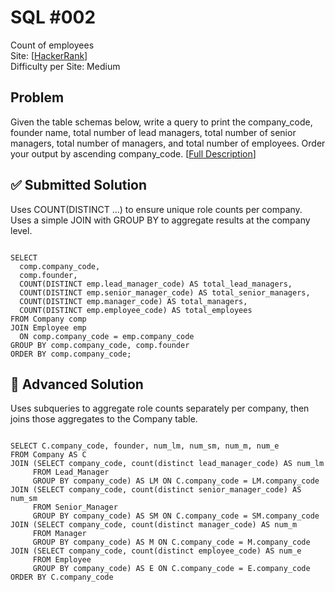 # SQL #002
Count of employees \
Site: [[HackerRank](https://www.hackerrank.com/)] \
Difficulty per Site: Medium

## Problem 
Given the table schemas below, write a query to print the company_code, founder name, total number of lead managers, total number of senior managers, total number of managers, and total number of employees. Order your output by ascending company_code. [[Full Description](https://www.hackerrank.com/challenges/the-company/problem?isFullScreen=true)]

## ✅ Submitted Solution 

Uses COUNT(DISTINCT ...) to ensure unique role counts per company. \
Uses a simple JOIN with GROUP BY to aggregate results at the company level.
```

SELECT 
  comp.company_code, 
  comp.founder,
  COUNT(DISTINCT emp.lead_manager_code) AS total_lead_managers,
  COUNT(DISTINCT emp.senior_manager_code) AS total_senior_managers,
  COUNT(DISTINCT emp.manager_code) AS total_managers,
  COUNT(DISTINCT emp.employee_code) AS total_employees
FROM Company comp
JOIN Employee emp
  ON comp.company_code = emp.company_code
GROUP BY comp.company_code, comp.founder
ORDER BY comp.company_code;

```

## 🚀 Advanced Solution

Uses subqueries to aggregate role counts separately per company, then joins those aggregates to the Company table.

```

SELECT C.company_code, founder, num_lm, num_sm, num_m, num_e
FROM Company AS C
JOIN (SELECT company_code, count(distinct lead_manager_code) AS num_lm
     FROM Lead_Manager
     GROUP BY company_code) AS LM ON C.company_code = LM.company_code
JOIN (SELECT company_code, count(distinct senior_manager_code) AS num_sm
     FROM Senior_Manager
     GROUP BY company_code) AS SM ON C.company_code = SM.company_code
JOIN (SELECT company_code, count(distinct manager_code) AS num_m
     FROM Manager
     GROUP BY company_code) AS M ON C.company_code = M.company_code
JOIN (SELECT company_code, count(distinct employee_code) AS num_e
     FROM Employee
     GROUP BY company_code) AS E ON C.company_code = E.company_code
ORDER BY C.company_code

```
